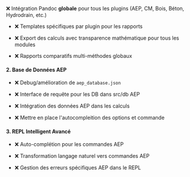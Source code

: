 ❌ Intégration Pandoc **globale** pour tous les plugins (AEP, CM, Bois, Béton, Hydrodrain, etc.)

- ❌ Templates spécifiques par plugin pour les rapports

- ❌ Export des calculs avec transparence mathématique pour tous les modules

- ❌ Rapports comparatifs multi-méthodes globaux

  

#### **2. Base de Données AEP**

- ❌ Debug/amélioration de `aep_database.json`

- ❌ Interface de requête pour les DB dans src/db AEP

- ❌ Intégration des données AEP dans les calculs

- ❌ Mettre en place l'autocompleition des options et commande

  

#### **3. REPL Intelligent Avancé**

- ❌ Auto-complétion pour les commandes AEP

- ❌ Transformation langage naturel vers commandes AEP

- ❌ Gestion des erreurs spécifiques AEP dans le REPL